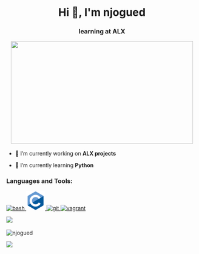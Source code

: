  <h1 align="center">Hi 👋, I'm njogued</h1>
<h3 align="center">learning at ALX</h3>
<div id="header" align="center">
<img src="https://media.giphy.com/media/fPOm3oqOWNFOMlLH1I/giphy.gif" width="480" height="270"/>
</div>

- 🔭 I’m currently working on **ALX projects**

- 🌱 I’m currently learning **Python**

</p>

<h3 align="left">Languages and Tools:</h3>
<p align="left"> <a href="https://www.gnu.org/software/bash/" target="_blank" rel="noreferrer"> <img src="https://www.vectorlogo.zone/logos/gnu_bash/gnu_bash-icon.svg" alt="bash" width="50" height="50"/> </a> <a href="https://www.cprogramming.com/" target="_blank" rel="noreferrer"> <img src="https://raw.githubusercontent.com/devicons/devicon/master/icons/c/c-original.svg" alt="c" width="50" height="50"/> </a> <a href="https://git-scm.com/" target="_blank" rel="noreferrer"> <img src="https://www.vectorlogo.zone/logos/git-scm/git-scm-icon.svg" alt="git" width="50" height="50"/> </a> <a href="https://www.vagrantup.com/" target="_blank" rel="noreferrer"> <img src="https://www.vectorlogo.zone/logos/vagrantup/vagrantup-icon.svg" alt="vagrant" width="50" height="50"/> </a> </p>

![](https://github-profile-summary-cards.vercel.app/api/cards/profile-details?username=njogued&theme=github_dark)

<p><img align="center" src="https://github-readme-streak-stats.herokuapp.com/?user=njogued&theme=github_dark" alt="njogued" /></p>

![](https://github-profile-summary-cards.vercel.app/api/cards/productive-time?username=njogued&theme=github_dark)
